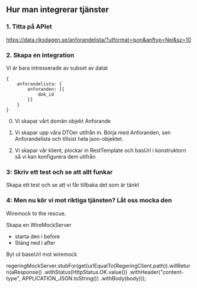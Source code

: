 ## Hur man integrerar tjänster

### 1. Titta på APIet
https://data.riksdagen.se/anforandelista/?utformat=json&anftyp=Nej&sz=10

### 2. Skapa en integration

Vi är bara intresserade av subset av datat
```
{
    anforandelista: {
        anforanden: [{
            dok_id
        }]
    }
}
```
0. Vi skapar vårt domän objekt Anforande

1. Vi skapar upp våra DTOer utifrån in.
Börja med Anforanden, sen Anforandelista och tillsist hela json-objektet.

2. Vi skapar vår klient, plockar in RestTemplate och basUrl i konstruktorn så vi kan konfigurera dem utifrån

### 3: Skriv ett test och se att allt funkar

Skapa ett test och se att vi får tillbaka det som är tänkt

### 4: Men nu kör vi mot riktiga tjänsten? Låt oss mocka den

Wiremock to the rescue. 

Skapa en WireMockServer
* starta den i before
* Stäng ned i after

Byt ut baseUrl mot wiremock

regeringMockServer.stubFor(get(urlEqualTo(RegeringClient.path)).willReturn(aResponse()
.withStatus(HttpStatus.OK.value())
.withHeader("content-type", APPLICATION_JSON.toString())
.withBody(body)));
